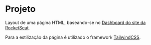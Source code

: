 # Projeto

Layout de uma página HTML, baseando-se no [Dashboard do site da RocketSeat](https://app.rocketseat.com.br/dashboard).

Para a estilização da página é utilizado o framework [TailwindCSS](https://tailwindcss.com).